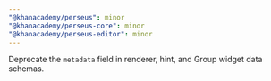 ```yaml
---
"@khanacademy/perseus": minor
"@khanacademy/perseus-core": minor
"@khanacademy/perseus-editor": minor
---
```


Deprecate the `metadata` field in renderer, hint, and Group widget data schemas.
